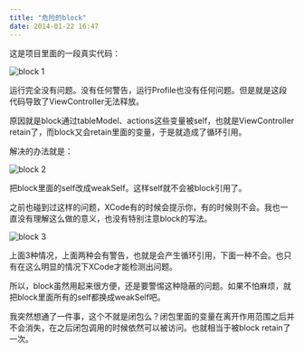 ```yaml
---
title: "危险的block"
date: 2014-01-22 16:47
---
```

这是项目里面的一段真实代码：

![block 1](/images/articles/block_1.png)

运行完全没有问题。没有任何警告，运行Profile也没有任何问题。但是就是这段代码导致了ViewController无法释放。

原因就是block通过tableModel、actions这些变量被self，也就是ViewController retain了，而block又会retain里面的变量，于是就造成了循环引用。

解决的办法就是：

![block 2](/images/articles/block_2.png)

把block里面的self改成weakSelf。这样self就不会被block引用了。

之前也碰到过这样的问题，XCode有的时候会提示你，有的时候则不会。我也一直没有理解这么做的意义，也没有特别注意block的写法。

![block 3](/images/articles/block_3.png)

上面3种情况，上面两种会有警告，也就是会产生循环引用，下面一种不会。也只有在这么明显的情况下XCode才能检测出问题。

所以，block虽然用起来很方便，还是要警惕这种隐蔽的问题。如果不怕麻烦，就把block里面所有的self都换成weakSelf吧。

我突然想通了一件事，这个不就是闭包么？闭包里面的变量在离开作用范围之后并不会消失，在之后闭包调用的时候依然可以被访问。也就相当于被block retain了一次。